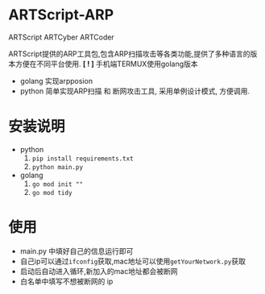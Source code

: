 # ARTScript-ARP

ARTScript
ARTCyber
ARTCoder

ARTScript提供的ARP工具包,包含ARP扫描攻击等各类功能,提供了多种语言的版本方便在不同平台使用.
**[ ! ]** 手机端TERMUX使用golang版本

+ golang 实现arpposion
+ python 简单实现ARP扫描 和 断网攻击工具, 采用单例设计模式, 方便调用.

# 安装说明

+ python
  1. `pip install requirements.txt`
  2. `python main.py`
+ golang
  1. `go mod init ""`
  2. `go mod tidy`

# 使用

+ main.py 中填好自己的信息运行即可
+ 自己ip可以通过`ifconfig`获取,mac地址可以使用`getYourNetwork.py`获取
+ 启动后自动进入循环,新加入的mac地址都会被断网
+ 白名单中填写不想被断网的 ip
